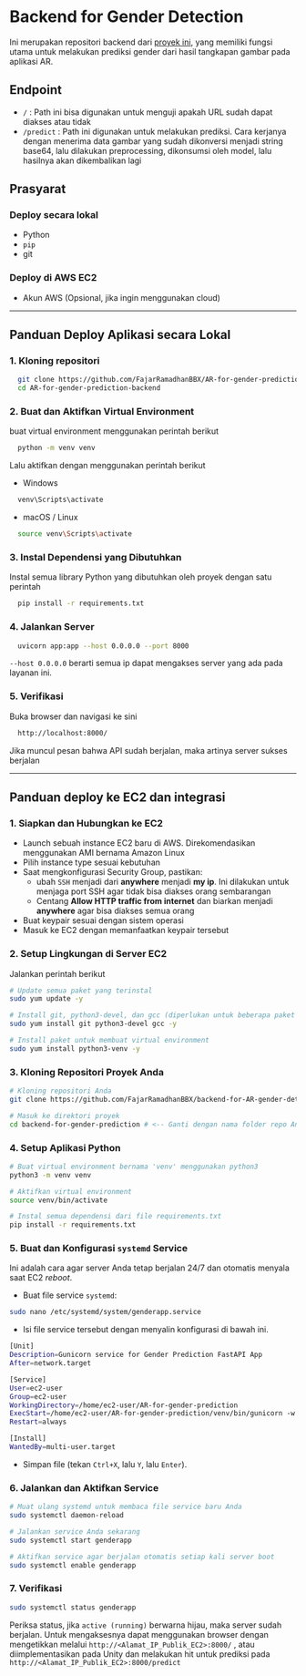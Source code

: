 # Backend for Gender Detection
Ini merupakan repositori backend dari [proyek ini](https://github.com/FajarRamadhanBBX/AR-for-gender-prediction), yang memiliki fungsi utama untuk melakukan prediksi gender dari hasil tangkapan gambar pada aplikasi AR.

## Endpoint
- `/` : Path ini bisa digunakan untuk menguji apakah URL sudah dapat diakses atau tidak
- `/predict` : Path ini digunakan untuk melakukan prediksi. Cara kerjanya dengan menerima data gambar yang sudah dikonversi menjadi string base64, lalu dilakukan preprocessing, dikonsumsi oleh model, lalu hasilnya akan dikembalikan lagi 

## Prasyarat
### Deploy secara lokal
- Python
- `pip`
- git
  
### Deploy di AWS EC2
- Akun AWS (Opsional, jika ingin menggunakan cloud)

---
## Panduan Deploy Aplikasi secara Lokal
### 1. Kloning repositori
```bash
  git clone https://github.com/FajarRamadhanBBX/AR-for-gender-prediction-backend.git
  cd AR-for-gender-prediction-backend
```

### 2. Buat dan Aktifkan Virtual Environment
buat virtual environment menggunakan perintah berikut
```bash
  python -m venv venv
```
Lalu aktifkan dengan menggunakan perintah berikut
- Windows
```bash
  venv\Scripts\activate
```
- macOS / Linux
```bash
  source venv\Scripts\activate
```

### 3. Instal Dependensi yang Dibutuhkan
Instal semua library Python yang dibutuhkan oleh proyek dengan satu perintah
```bash
  pip install -r requirements.txt
```

### 4. Jalankan Server
```bash
  uvicorn app:app --host 0.0.0.0 --port 8000
```
`--host 0.0.0.0` berarti semua ip dapat mengakses server yang ada pada layanan ini.

### 5. Verifikasi
Buka browser dan navigasi ke sini
```bash
  http://localhost:8000/
```
Jika muncul pesan bahwa API sudah berjalan, maka artinya server sukses berjalan

---
## Panduan deploy ke EC2 dan integrasi 
### 1. Siapkan dan Hubungkan ke EC2
- Launch sebuah instance EC2 baru di AWS. Direkomendasikan menggunakan AMI bernama Amazon Linux
- Pilih instance type sesuai kebutuhan
- Saat mengkonfigurasi Security Group, pastikan:
  - ubah `SSH` menjadi dari **anywhere** menjadi **my ip**. Ini dilakukan untuk menjaga port SSH agar tidak bisa diakses orang sembarangan
  - Centang **Allow HTTP traffic from internet** dan biarkan menjadi **anywhere** agar bisa diakses semua orang
- Buat keypair sesuai dengan sistem operasi
- Masuk ke EC2 dengan memanfaatkan keypair tersebut

### 2. Setup Lingkungan di Server EC2
Jalankan perintah berikut
```bash
# Update semua paket yang terinstal
sudo yum update -y

# Install git, python3-devel, dan gcc (diperlukan untuk beberapa paket pip)
sudo yum install git python3-devel gcc -y

# Install paket untuk membuat virtual environment
sudo yum install python3-venv -y
```

### 3. Kloning Repositori Proyek Anda
```bash
# Kloning repositori Anda
git clone https://github.com/FajarRamadhanBBX/backend-for-AR-gender-detection.git

# Masuk ke direktori proyek
cd backend-for-gender-prediction # <-- Ganti dengan nama folder repo Anda
```

### 4. Setup Aplikasi Python
```bash
# Buat virtual environment bernama 'venv' menggunakan python3
python3 -m venv venv

# Aktifkan virtual environment
source venv/bin/activate

# Instal semua dependensi dari file requirements.txt
pip install -r requirements.txt
```

### 5. Buat dan Konfigurasi `systemd` Service
Ini adalah cara agar server Anda tetap berjalan 24/7 dan otomatis menyala saat EC2 *reboot*.
- Buat file service `systemd`:
```bash
sudo nano /etc/systemd/system/genderapp.service
```
- Isi file service tersebut dengan menyalin konfigurasi di bawah ini.
```bash
[Unit]
Description=Gunicorn service for Gender Prediction FastAPI App
After=network.target

[Service]
User=ec2-user
Group=ec2-user
WorkingDirectory=/home/ec2-user/AR-for-gender-prediction
ExecStart=/home/ec2-user/AR-for-gender-prediction/venv/bin/gunicorn -w 4 -k uvicorn.workers.UvicornWorker app:app -b 0.0.0.0:8000
Restart=always

[Install]
WantedBy=multi-user.target
```
- Simpan file (tekan `Ctrl+X`, lalu `Y`, lalu `Enter`).

### 6. Jalankan dan Aktifkan Service
```bash
# Muat ulang systemd untuk membaca file service baru Anda
sudo systemctl daemon-reload

# Jalankan service Anda sekarang
sudo systemctl start genderapp

# Aktifkan service agar berjalan otomatis setiap kali server boot
sudo systemctl enable genderapp
```

### 7. Verifikasi
```bash
sudo systemctl status genderapp
```
Periksa status, jika `active (running)` berwarna hijau, maka server sudah berjalan.
Untuk mengaksesnya dapat menggunakan browser dengan mengetikkan melalui `http://<Alamat_IP_Publik_EC2>:8000/` , atau diimplementasikan pada Unity dan melakukan hit untuk prediksi pada `http://<Alamat_IP_Publik_EC2>:8000/predict`

